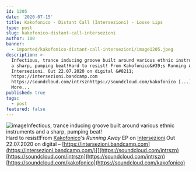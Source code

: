 ```yaml
---
id: 1205
date: '2020-07-15'
title: Kakofonico - Distant Call (Intersezioni) - Loose Lips
type: post
slug: kakofonico-distant-call-intersezioni
author: 100
banner:
  - imported/kakofonico-distant-call-intersezioni/image1205.jpeg
description: >-
  Infectious, trance inducing groove built around various ethnic instruments and
  a sharp, pumping beat!Hard to resist! From Kakofonico&#39;s Running Away EP on
  Intersezioni. Out 22.07.2020 on digital &#8211;
  https://intersezioni.bandcamp.com
  https://soundcloud.com/intrsznhttps://soundcloud.com/kakofonico [...]Read
  More...
published: true
tags:
  - post
featured: false
---
```

![image](../imported/kakofonico-distant-call-intersezioni/image1205.jpeg)Infectious, trance inducing groove built around various ethnic instruments and a sharp, pumping beat!  
Hard to resist!From [Kakofonico](https://www.residentadvisor.net/dj/kakofonico)'s _Running Away_ EP on [Intersezioni](https://intersezioni.bandcamp.com/).Out 22.07.2020 on digital – [](https://intersezioni.bandcamp.com/)[https://intersezioni.bandcamp.com](https://intersezioni.bandcamp.com/)[](https://soundcloud.com/intrszn)[https://soundcloud.com/intrszn](https://soundcloud.com/intrszn)  
[](https://soundcloud.com/kakofonico)[https://soundcloud.com/kakofonico](https://soundcloud.com/kakofonico)